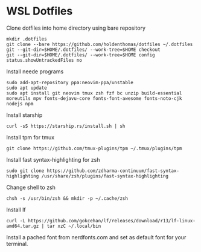 # WSL Dotfiles

Clone dotfiles into home directory using bare repository
```
mkdir .dotfiles
git clone --bare https://github.com/holdenthomas/dotfiles ~/.dotfiles
git --git-dir=$HOME/.dotfiles/ --work-tree=$HOME checkout
git --git-dir=$HOME/.dotfiles/ --work-tree=$HOME config status.showUntrackedFiles no
```

Install neede programs
```
sudo add-apt-repository ppa:neovim-ppa/unstable
sudo apt update
sudo apt install git neovim tmux zsh fzf bc unzip build-essential moreutils mpv fonts-dejavu-core fonts-font-awesome fonts-noto-cjk nodejs npm
```

Install starship
```
curl -sS https://starship.rs/install.sh | sh
```

Install tpm for tmux
```
git clone https://github.com/tmux-plugins/tpm ~/.tmux/plugins/tpm
```

Install fast syntax-highlighting for zsh
```
sudo git clone https://github.com/zdharma-continuum/fast-syntax-highlighting /usr/share/zsh/plugins/fast-syntax-highlighting
```

Change shell to zsh
```
chsh -s /usr/bin/zsh && mkdir -p ~/.cache/zsh
```

Install lf
```
curl -L https://github.com/gokcehan/lf/releases/download/r13/lf-linux-amd64.tar.gz | tar xzC ~/.local/bin
```

Install a pached font from nerdfonts.com and set as default font for your terminal.
